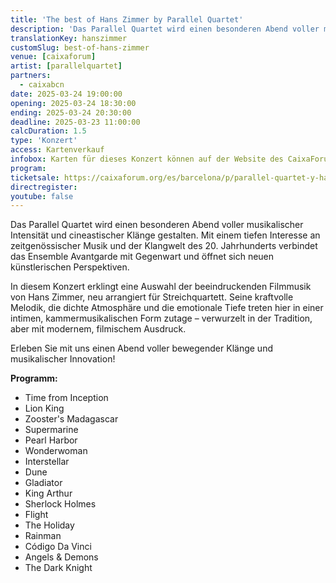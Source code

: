 ```yaml
---
title: 'The best of Hans Zimmer by Parallel Quartet'
description: 'Das Parallel Quartet wird einen besonderen Abend voller musikalischer Intensität und cineastischer Klänge gestalten.'
translationKey: hanszimmer
customSlug: best-of-hans-zimmer
venue: [caixaforum]
artist: [parallelquartet]
partners:
  - caixabcn
date: 2025-03-24 19:00:00
opening: 2025-03-24 18:30:00
ending: 2025-03-24 20:30:00
deadline: 2025-03-23 11:00:00
calcDuration: 1.5
type: 'Konzert'
access: Kartenverkauf
infobox: Karten für dieses Konzert können auf der Website des CaixaForum Barcelona erworben werden.
program:
ticketsale: https://caixaforum.org/es/barcelona/p/parallel-quartet-y-hans-zimmer_a170803639
directregister:
youtube: false
---
```


Das Parallel Quartet wird einen besonderen Abend voller musikalischer Intensität und cineastischer Klänge gestalten. Mit einem tiefen Interesse an zeitgenössischer Musik und der Klangwelt des 20. Jahrhunderts verbindet das Ensemble Avantgarde mit Gegenwart und öffnet sich neuen künstlerischen Perspektiven.

In diesem Konzert erklingt eine Auswahl der beeindruckenden Filmmusik von Hans Zimmer, neu arrangiert für Streichquartett. Seine kraftvolle Melodik, die dichte Atmosphäre und die emotionale Tiefe treten hier in einer intimen, kammermusikalischen Form zutage – verwurzelt in der Tradition, aber mit modernem, filmischem Ausdruck.

Erleben Sie mit uns einen Abend voller bewegender Klänge und musikalischer Innovation!

**Programm:**

- Time from Inception
- Lion King
- Zooster's Madagascar
- Supermarine
- Pearl Harbor
- Wonderwoman
- Interstellar
- Dune
- Gladiator
- King Arthur
- Sherlock Holmes
- Flight
- The Holiday
- Rainman
- Código Da Vinci
- Angels & Demons
- The Dark Knight

